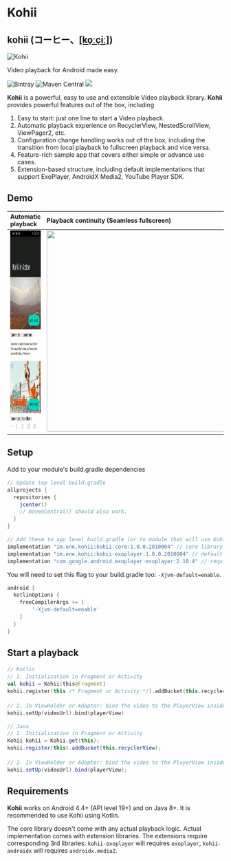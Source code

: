 # Kohii

## kohii (コーヒー、[[ko̞ːçiː]](https://en.wiktionary.org/wiki/%E3%82%B3%E3%83%BC%E3%83%92%E3%83%BC))

<img src="art/kohii.png?raw=true" alt="Kohii" width="384">

Video playback for Android made easy.

![Bintray](https://img.shields.io/bintray/v/eneimlabs/kohii/kohii-core)
![Maven Central](https://img.shields.io/maven-central/v/im.ene.kohii/kohii-core)
[![](https://yourdonation.rocks/images/badge.svg)](https://github.com/sponsors/eneim)

**Kohii** is a powerful, easy to use and extensible Video playback library. **Kohii** provides powerful features out of the box, including 

1. Easy to start: just one line to start a Video playback.
2. Automatic playback experience on RecyclerView, NestedScrollView, ViewPager2, etc.
3. Configuration change handling works out of the box, including the transition from local playback to fullscreen playback and vice versa. 
4. Feature-rich sample app that covers either simple or advance use cases.
5. Extension-based structure, including default implementations that support ExoPlayer, AndroidX Media2, YouTube Player SDK. 

## Demo

|Automatic playback|Playback continuity (Seamless fullscreen)|
| :--- | :--- |
|<img src="./art/kohii_demo_2.gif" width="216" height="468"/>|<img src="./art/kohii_demo_3.gif" width="468" height="468"/>|

## Setup

Add to your module's build.gradle dependencies

```groovy
// Update top level build.gradle
allprojects {
  repositories {
    jcenter()
    // mavenCentral() should also work.
  }
}
```

```groovy
// Add these to app level build.gradle (or to module that will use Kohii)
implementation "im.ene.kohii:kohii-core:1.0.0.2010004" // core library
implementation "im.ene.kohii:kohii-exoplayer:1.0.0.2010004" // default support for ExoPlayer
implementation "com.google.android.exoplayer:exoplayer:2.10.4" // required ExoPlayer implementation.
```

You will need to set this flag to your build.gradle too: `-Xjvm-default=enable`.

```groovy
android {
  kotlinOptions {
    freeCompilerArgs += [
        '-Xjvm-default=enable'
    ]
  }
}
```

## Start a playback

```Kotlin tab=
// Kotlin
// 1. Initialization in Fragment or Activity
val kohii = Kohii[this@Fragment]
kohii.register(this /* Fragment or Activity */).addBucket(this.recyclerView)

// 2. In ViewHolder or Adapter: bind the video to the PlayerView inside a child of the RecyclerView.
kohii.setUp(videoUrl).bind(playerView)
```

```Java tab=
// Java
// 1. Initialization in Fragment or Activity
Kohii kohii = Kohii.get(this);
kohii.register(this).addBucket(this.recyclerView);

// 2. In ViewHolder or Adapter: bind the video to the PlayerView inside a child of the RecyclerView.
kohii.setUp(videoUrl).bind(playerView);
```

## Requirements

**Kohii** works on Android 4.4+ (API level 19+) and on Java 8+. It is recommended to use Kohii using Kotlin.

The core library doesn't come with any actual playback logic. Actual implementation comes with extension libraries. The extensions require corresponding 3rd libraries: ``kohii-exoplayer`` will requires ``exoplayer``, ``kohii-androidx`` will requires ``androidx.media2``.
